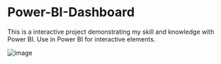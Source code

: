 # Power-BI-Dashboard
This is a interactive project demonstrating my skill and knowledge with Power BI. Use in Power BI for interactive elements. 

![image](https://github.com/tookhan1/Power-BI-Dashboard/assets/124211017/39ae2c73-ecba-49a8-8594-38730593be65)
